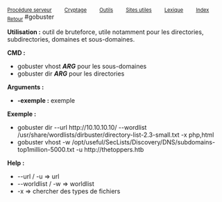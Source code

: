 <sub>[Procédure serveur](server_procedure.md)&nbsp; &nbsp; &nbsp; &nbsp; &nbsp;[Cryptage](cryptage.md)&nbsp; &nbsp; &nbsp; &nbsp; &nbsp;[Outils](tools.md)&nbsp; &nbsp; &nbsp; &nbsp; &nbsp;[Sites utiles](useful_website.md)&nbsp; &nbsp; &nbsp; &nbsp; &nbsp;[Lexique](lexique.md)&nbsp; &nbsp; &nbsp; &nbsp; &nbsp;[Index](index.md)</sub>
<sub>[Retour](web_server.md)</sub>
#gobuster

**Utilisation :** outil de bruteforce, utile notamment pour les directories, subdirectories, domaines et sous-domaines.

**CMD :** 
- gobuster vhost ***ARG*** pour les sous-domaines
- gobuster dir ***ARG*** pour les directories

**Arguments :**
- **-exemple :** exemple

**Exemple :**
- gobuster dir --url htt<span>p://10.10.10.10/ --wordlist /usr/share/wordlists/dirbuster/directory-list-2.3-small.txt -x php,html
-  gobuster vhost -w /opt/useful/SecLists/Discovery/DNS/subdomains-top1million-5000.txt -u  ht<span>tp://thetoppers.htb

**Help :**
-   --url / -u => url
-   --worldlist / -w => worldlist
-   -x => chercher des types de fichiers


